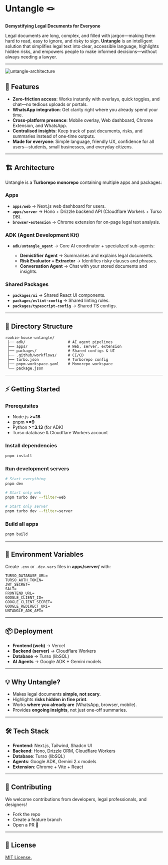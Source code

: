 # Untangle 🪢

**Demystifying Legal Documents for Everyone**

Legal documents are long, complex, and filled with jargon—making them hard to read, easy to ignore, and risky to sign. **Untangle** is an intelligent solution that simplifies legal text into clear, accessible language, highlights hidden risks, and empowers people to make informed decisions—without always needing a lawyer.

---
![untangle-architecture](https://github.com/user-attachments/assets/44bada45-2154-4d76-b655-8e0a35587c00)


## 🚀 Features

* **Zero-friction access**: Works instantly with overlays, quick toggles, and chat—no tedious uploads or portals.
* **WhatsApp integration**: Get clarity right where you already spend your time.
* **Cross-platform presence**: Mobile overlay, Web dashboard, Chrome Extension, and WhatsApp.
* **Centralised insights**: Keep track of past documents, risks, and summaries instead of one-time outputs.
* **Made for everyone**: Simple language, friendly UX, confidence for all users—students, small businesses, and everyday citizens.

---

## 🏗️ Architecture

Untangle is a **Turborepo monorepo** containing multiple apps and packages:

### **Apps**

* **`apps/web`** → Next.js web dashboard for users.
* **`apps/server`** → Hono + Drizzle backend API (Cloudflare Workers + Turso DB).
* **`browser-extension`** → Chrome extension for on-page legal text analysis.

### **ADK (Agent Development Kit)**

* **`adk/untangle_agent`** → Core AI coordinator + specialized sub-agents:

  * **Demistifier Agent** → Summarises and explains legal documents.
  * **Risk Evaluator + Extractor** → Identifies risky clauses and phrases.
  * **Conversation Agent** → Chat with your stored documents and insights.

### **Shared Packages**

* **`packages/ui`** → Shared React UI components.
* **`packages/eslint-config`** → Shared linting rules.
* **`packages/typescript-config`** → Shared TS configs.

---

## 📂 Directory Structure

```
rookie-house-untangle/
 ├── adk/                   # AI agent pipelines
 ├── apps/                  # Web, server, extension
 ├── packages/              # Shared configs & UI
 ├── .github/workflows/     # CI/CD
 ├── turbo.json             # Turborepo config
 ├── pnpm-workspace.yaml    # Monorepo workspace
 └── package.json
```

---

## ⚡ Getting Started

### Prerequisites

* Node.js **>=18**
* pnpm **>=9**
* Python **>=3.13** (for ADK)
* Turso database & Cloudflare Workers account

### Install dependencies

```sh
pnpm install
```

### Run development servers

```sh
# Start everything
pnpm dev

# Start only web
pnpm turbo dev --filter=web

# Start only server
pnpm turbo dev --filter=server
```

### Build all apps

```sh
pnpm build
```

---

## 🔑 Environment Variables

Create `.env` or `.dev.vars` files in **apps/server/** with:

```env
TURSO_DATABASE_URL=
TURSO_AUTH_TOKEN=
JWT_SECRET=
SALT=
FRONTEND_URL=
GOOGLE_CLIENT_ID=
GOOGLE_CLIENT_SECRET=
GOOGLE_REDIRECT_URI=
UNTANGLE_ADK_API=
```

---

## 📦 Deployment

* **Frontend (web)** → Vercel
* **Backend (server)** → Cloudflare Workers
* **Database** → Turso (libSQL)
* **AI Agents** → Google ADK + Gemini models

---

## 💡 Why Untangle?

* Makes legal documents **simple, not scary**.
* Highlights **risks hidden in fine print**.
* Works **where you already are** (WhatsApp, browser, mobile).
* Provides **ongoing insights**, not just one-off summaries.

---

## 🛠️ Tech Stack

* **Frontend**: Next.js, Tailwind, Shadcn UI
* **Backend**: Hono, Drizzle ORM, Cloudflare Workers
* **Database**: Turso (libSQL)
* **Agents**: Google ADK, Gemini 2.x models
* **Extension**: Chrome + Vite + React

---

## 👥 Contributing

We welcome contributions from developers, legal professionals, and designers!

* Fork the repo
* Create a feature branch
* Open a PR 🎉

---

## 📜 License

[MIT License.](LICENSE.md)

